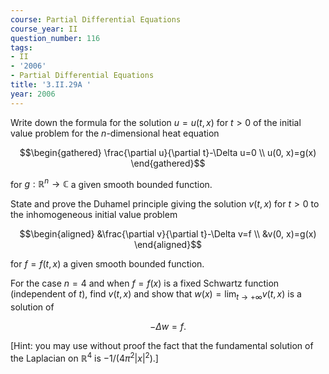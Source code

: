 ```yaml
---
course: Partial Differential Equations
course_year: II
question_number: 116
tags:
- II
- '2006'
- Partial Differential Equations
title: '3.II.29A '
year: 2006
---
```



Write down the formula for the solution $u=u(t, x)$ for $t>0$ of the initial value problem for the $n$-dimensional heat equation

$$\begin{gathered}
\frac{\partial u}{\partial t}-\Delta u=0 \\
u(0, x)=g(x)
\end{gathered}$$

for $g: \mathbb{R}^{n} \rightarrow \mathbb{C}$ a given smooth bounded function.

State and prove the Duhamel principle giving the solution $v(t, x)$ for $t>0$ to the inhomogeneous initial value problem

$$\begin{aligned}
&\frac{\partial v}{\partial t}-\Delta v=f \\
&v(0, x)=g(x)
\end{aligned}$$

for $f=f(t, x)$ a given smooth bounded function.

For the case $n=4$ and when $f=f(x)$ is a fixed Schwartz function (independent of $t)$, find $v(t, x)$ and show that $w(x)=\lim _{t \rightarrow+\infty} v(t, x)$ is a solution of

$$-\Delta w=f \text {. }$$

[Hint: you may use without proof the fact that the fundamental solution of the Laplacian on $\mathbb{R}^{4}$ is $\left.-1 /\left(4 \pi^{2}|x|^{2}\right) .\right]$